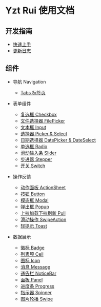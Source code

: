 # Yzt Rui 使用文档

## 开发指南

* [快速上手](README.md)
* [更新日志](https://github.com/tian1024527726/yzt-rui/)

## 组件
* 导航 Navigation
  * [Tabs 标签页](components/Tabs.md)
* 表单组件
  * [复选框 Checkbox](components/Checkbox.md)
  * [文件选择器 FilePicker](components/FilePicker.md)
  * [文本框 Input](components/Input.md)
  * [选择器 Picker & Select](components/Picker.md)
  * [日期选择器 DatePicker & DateSelect](components/DatePicker.md)
  * [单选框 Radio](components/Radio.md)
  * [滑动输入条 Slider](components/Slider.md)
  * [步进器 Stepper](components/Stepper.md)
  * [开关 Switch](components/Switch.md)

* 操作反馈
  * [动作面板 ActionSheet](components/ActionSheet.md)
  * [按钮 Button](components/Button.md)
  * [模态框 Modal](components/Modal.md)
  * [弹出框 Popup](components/Popup.md)
  * [上拉加载下拉刷新 Pull](components/Pull.md)
  * [滑动操作 SwipeAction](components/SwipeAction.md)
  * [轻提示 Toast](components/Toast.md)

* 数据展示
  * [徽标 Badge](components/Badge.md)
  * [列表项 Cell](components/Cell.md)
  * [图标 Icon](components/Icon.md)
  * [消息 Message](components/Message.md)
  * [通告栏 NoticeBar](components/NoticeBar.md)
  * [面板 Panel](components/Panel.md)
  * [进度条 Progress](components/Progress.md)
  * [指示器 Spinner](components/Spinner.md)
  * [图片轮播 Swipe](components/Swipe.md)




